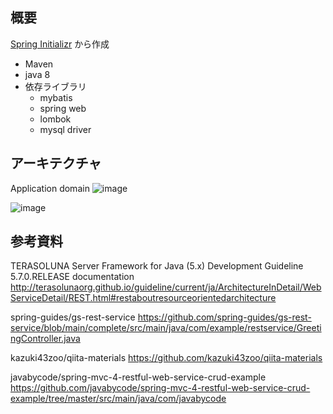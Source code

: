 ## 概要
[Spring Initializr](https://start.spring.io/) から作成
* Maven
* java 8
* 依存ライブラリ
  * mybatis
  * spring web
  * lombok
  * mysql driver

## アーキテクチャ
Application
domain
![image](https://user-images.githubusercontent.com/54203719/138185560-89b0c99f-7e5d-470c-82c3-546d67cc95cf.png)

![image](https://user-images.githubusercontent.com/54203719/138185503-0c6adc1a-8653-4f93-b409-2d8f75665fa3.png)


## 参考資料
TERASOLUNA Server Framework for Java (5.x) Development Guideline 5.7.0.RELEASE documentation 
http://terasolunaorg.github.io/guideline/current/ja/ArchitectureInDetail/WebServiceDetail/REST.html#restaboutresourceorientedarchitecture

spring-guides/gs-rest-service
https://github.com/spring-guides/gs-rest-service/blob/main/complete/src/main/java/com/example/restservice/GreetingController.java

kazuki43zoo/qiita-materials
https://github.com/kazuki43zoo/qiita-materials

javabycode/spring-mvc-4-restful-web-service-crud-example
https://github.com/javabycode/spring-mvc-4-restful-web-service-crud-example/tree/master/src/main/java/com/javabycode
